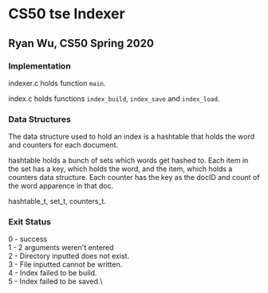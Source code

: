 # CS50 tse Indexer
## Ryan Wu, CS50 Spring 2020

### Implementation
indexer.c holds function `main`.

index.c holds functions `index_build`, `index_save` and `index_load`.

### Data Structures
The data structure used to hold an index is a hashtable that holds the word and counters for each document.

hashtable holds a bunch of sets which words get hashed to. Each item in the set has a key, which holds the word, and the item, which holds a counters data structure. Each counter has the key as the docID and count of the word apparence in that doc.

hashtable_t, set_t, counters_t.

### Exit Status
0 - success\
1 - 2 arguments weren't entered\
2 - Directory inputted does not exist.\
3 - File inputted cannot be written.\
4 - Index failed to be build.\
5 - Index failed to be saved.\
